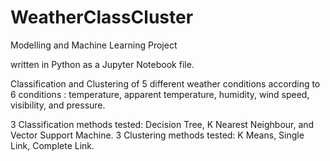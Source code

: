 # WeatherClassCluster
Modelling and Machine Learning Project

written in Python as a Jupyter Notebook file.

Classification and Clustering of 5 different weather conditions according to 6 conditions : temperature, apparent temperature, humidity, wind speed, visibility, and pressure.

3 Classification methods tested: Decision Tree, K Nearest Neighbour, and Vector Support Machine.
3 Clustering methods tested: K Means, Single Link, Complete Link.
